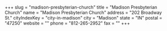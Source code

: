 +++
slug = "madison-presbyterian-church"
title = "Madison Presbyterian Church"
name = "Madison Presbyterian Church"
address = "202 Broadway St."
cityIndexKey = "city-in-madison"
city = "Madison"
state = "IN"
postal = "47250"
website = ""
phone = "812-265-2952"
fax = ""
+++
